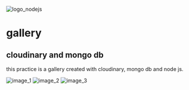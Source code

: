 
![logo_nodejs](https://upload.wikimedia.org/wikipedia/commons/thumb/d/d9/Node.js_logo.svg/200px-Node.js_logo.svg.png)


# gallery 
## cloudinary and mongo db
this practice is a gallery created with cloudinary, mongo db and node js.

![image_1](https://res.cloudinary.com/dbkchp4xl/image/upload/v1649378672/images%20github/cloudinary-image-one_putlsq.jpg)
![image_2](https://res.cloudinary.com/dbkchp4xl/image/upload/v1649378672/images%20github/cloudinary-image-two_k7ufxz.jpg)
![image_3](https://res.cloudinary.com/dbkchp4xl/image/upload/v1649378672/images%20github/cloudinary-image-three_klltmm.jpg)